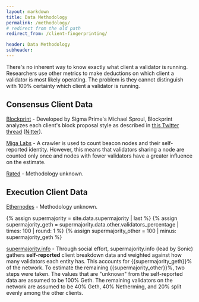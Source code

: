 ```yaml
---
layout: markdown
title: Data Methodology
permalink: /methodology/
# redirect from the old path
redirect_from: /client-fingerprinting/

header: Data Methodology
subheader: 
---
```



There's no inherent way to know exactly what client a validator is running. Researchers use other metrics to make deductions on which client a validator is most likely operating. The problem is they cannot distinguish with 100% certainty which client a validator is running.


## Consensus Client Data

[Blockprint](https://blockprint.sigp.io/) - Developed by Sigma Prime's Michael Sproul, Blockprint  analyzes each client's block proposal style as described in [this Twitter thread](https://twitter.com/sproulM_/status/1440512518242197516) ([Nitter](https://nitter.snopyta.org/sproulM_/status/1440512518242197516)).

[Miga Labs](https://migalabs.io/) - A crawler is used to count beacon nodes and their self-reported identity. However, this means that validators sharing a node are counted only once and nodes with fewer validators have a greater influence on the estimate.

[Rated](https://www.rated.network/) - Methodology unknown.


## Execution Client Data

[Ethernodes](https://ethernodes.org/) - Methodology unknown.

{% assign supermajority = site.data.supermajority | last %}
{% assign supermajority_geth = supermajority.data.other.validators_percentage | times: 100 | round: 1 %}
{% assign supermajority_other = 100 | minus: supermajority_geth %}

[supermajority.info](https://supermajority.info) - Through social effort, supermajority.info (lead by Sonic) gathers **self-reported** client breakdown data and weighted against how many validators each entity has. This accounts for {{supermajority_geth}}% of the network. To estimate the remaining {{supermajority_other}}%, two steps were taken. The values that are "unknown" from the self-reported data are assumed to be 100% Geth. The remaining validators on the network are assumed to be 40% Geth, 40% Netherming, and 20% split evenly among the other clients.
